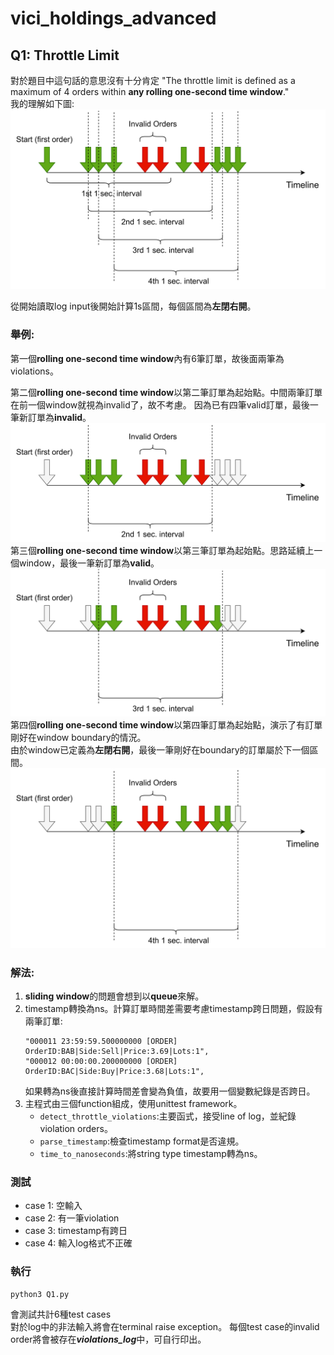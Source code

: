 # vici_holdings_advanced

## Q1: Throttle Limit
對於題目中這句話的意思沒有十分肯定 "The throttle limit is defined as a maximum of 4 orders within **any rolling one-second time window**."\
我的理解如下圖:
![image](https://github.com/weimin023/vici_holdings_advanced/blob/main/vici.drawio.png)

從開始讀取log input後開始計算1s區間，每個區間為**左閉右開**。
### 舉例:
第一個**rolling one-second time window**內有6筆訂單，故後面兩筆為violations。

第二個**rolling one-second time window**以第二筆訂單為起始點。中間兩筆訂單在前一個window就視為invalid了，故不考慮。
因為已有四筆valid訂單，最後一筆新訂單為**invalid**。
![image](https://github.com/weimin023/vici_holdings_advanced/blob/main/vici2.drawio.png)
第三個**rolling one-second time window**以第三筆訂單為起始點。思路延續上一個window，最後一筆新訂單為**valid**。\
![image](https://github.com/weimin023/vici_holdings_advanced/blob/main/vici3.drawio.png)
第四個**rolling one-second time window**以第四筆訂單為起始點，演示了有訂單剛好在window boundary的情況。\
由於window已定義為**左閉右開**，最後一筆剛好在boundary的訂單屬於下一個區間。\
![image](https://github.com/weimin023/vici_holdings_advanced/blob/main/vici4.drawio.png)

### 解法:
1. **sliding window**的問題會想到以**queue**來解。
2. timestamp轉換為ns。計算訂單時間差需要考慮timestamp跨日問題，假設有兩筆訂單:
   ```
   "000011 23:59:59.500000000 [ORDER] OrderID:BAB|Side:Sell|Price:3.69|Lots:1",
   "000012 00:00:00.200000000 [ORDER] OrderID:BAC|Side:Buy|Price:3.68|Lots:1",
   ```
   如果轉為ns後直接計算時間差會變為負值，故要用一個變數紀錄是否跨日。
4. 主程式由三個function組成，使用unittest framework。
   - `detect_throttle_violations`:主要函式，接受line of log，並紀錄violation orders。
   - `parse_timestamp`:檢查timestamp format是否違規。
   - `time_to_nanoseconds`:將string type timestamp轉為ns。
### 測試
  - case 1: 空輸入
  - case 2: 有一筆violation
  - case 3: timestamp有跨日
  - case 4: 輸入log格式不正確
### 執行
```
python3 Q1.py
```
會測試共計6種test cases\
對於log中的非法輸入將會在terminal raise exception。
每個test case的invalid order將會被存在***violations_log***中，可自行印出。
